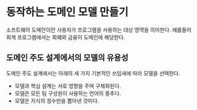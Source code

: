 # 동작하는 도메인 모델 만들기

소프트웨어 도메인이란 사용자가 프로그램을 사용하는 대상 영역을 의미한다. 예를들어 회계 프로그램에서는 화폐와 금융이 도메인에 해당한다.

## 도메인 주도 설계에서의 모델의 유용성

도메인 주도 설계에서는 아래의 세 가지 기본적인 쓰임새에 따라 모델을 선택한다. 

- 모델과 핵심 설계는 서로 영향을 주며 구체화된다.
- 모델은 모든 팀 구성원이 사용하는 언어의 중추다.
- 모델은 지식의 정수만을 뽑아낸 것이다.

